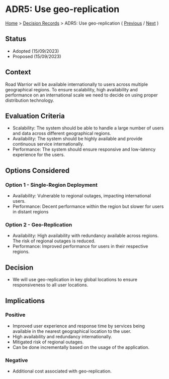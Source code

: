 # ADR5: Use geo-replication

[Home](../README.md) > [Decision Records](../README.md#decision-records) > ADR5: Use geo-replication ( [Previous](./adr4-do-not-implement-shared-caching.md) / [Next](./adr6-use-a-separate-logging-component-for-event-correlation.md) )

## Status

* Adopted (15/09/2023)
* Proposed (15/09/2023)

## Context

Road Warrior will be available internationally to users across multiple geographical regions. To ensure scalability, high availability and performance on an international scale we need to decide on using proper distribution technology.

## Evaluation Criteria

* Scalability: The system should be able to handle a large number of users and data across different geographical regions.
* Availability: The system should be highly available and provide continuous service internationally.
* Performance: The system should ensure responsive and low-latency experience for the users.

## Options Considered

### Option 1 - Single-Region Deployment

* Availability: Vulnerable to regional outages, impacting international users.
* Performance: Decent performance within the region but slower for users in distant regions

### Option 2 - Geo-Replication

* Availability: High availability with redundancy available across regions. The risk of regional outages is reduced.
* Performance: Improved performance for users in their respective regions.

## Decision

* We will use geo-replication in key global locations to ensure responsiveness to all user locations.

## Implications

### Positive

* Improved user experience and response time by services being available in the nearest geographical location to the user.
* High availability and redundancy internationally.
* Mitigated risk of regional outages.
* Can be done incrementally based on the usage of the application.

### Negative

* Additional cost associated with geo-replication.
